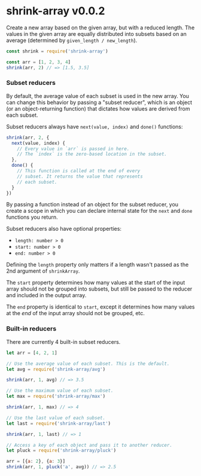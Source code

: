 
# shrink-array v0.0.2

Create a new array based on the given array, but with a reduced length. The values in the given array are equally distributed into subsets  based on an average (determined by `given_length / new_length`).

```js
const shrink = require('shrink-array')

const arr = [1, 2, 3, 4]
shrink(arr, 2) // => [1.5, 3.5]
```

### Subset reducers

By default, the average value of each subset is used in the new array. You can change
this behavior by passing a "subset reducer", which is an object (or an object-returning
function) that dictates how values are derived from each subset.

Subset reducers always have `next(value, index)` and `done()` functions:

```js
shrink(arr, 2, {
  next(value, index) {
    // Every value in `arr` is passed in here.
    // The `index` is the zero-based location in the subset.
  },
  done() {
    // This function is called at the end of every
    // subset. It returns the value that represents
    // each subset.
  }
})
```

By passing a function instead of an object for the subset reducer,
you create a scope in which you can declare internal state for the
`next` and `done` functions you return.

Subset reducers also have optional properties:
- `length: number > 0`
- `start: number > 0`
- `end: number > 0`

Defining the `length` property only matters if a length wasn't passed as
the 2nd argument of `shrinkArray`.

The `start` property determines how many values at the start of the input array
should not be grouped into subsets, but still be passed to the reducer and
included in the output array.

The `end` property is identical to `start`, except it determines how many values
at the *end* of the input array should not be grouped, etc.

### Built-in reducers

There are currently 4 built-in subset reducers.

```js
let arr = [4, 2, 1]

// Use the average value of each subset. This is the default.
let avg = require('shrink-array/avg')

shrink(arr, 1, avg) // => 3.5

// Use the maximum value of each subset.
let max = require('shrink-array/max')

shrink(arr, 1, max) // => 4

// Use the last value of each subset.
let last = require('shrink-array/last')

shrink(arr, 1, last) // => 1

// Access a key of each object and pass it to another reducer.
let pluck = require('shrink-array/pluck')

arr = [{a: 2}, {a: 3}]
shrink(arr, 1, pluck('a', avg)) // => 2.5
```
